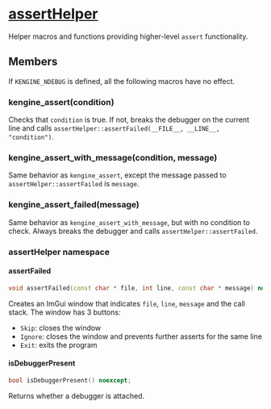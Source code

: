 # [assertHelper](assertHelper.hpp)

Helper macros and functions providing higher-level `assert` functionality.

## Members

If `KENGINE_NDEBUG` is defined, all the following macros have no effect.

### kengine_assert(condition)

Checks that `condition` is true. If not, breaks the debugger on the current line and calls `assertHelper::assertFailed(__FILE__, __LINE__, "condition")`.

### kengine_assert_with_message(condition, message)

Same behavior as `kengine_assert`, except the message passed to `assertHelper::assertFailed` is `message`.

### kengine_assert_failed(message)

Same behavior as `kengine_assert_with_message`, but with no condition to check. Always breaks the debugger and calls `assertHelper::assertFailed`.

### assertHelper namespace

#### assertFailed

```cpp
void assertFailed(const char * file, int line, const char * message) noexcept;
```

Creates an ImGui window that indicates `file`, `line`, `message` and the call stack. The window has 3 buttons:

* `Skip`: closes the window
* `Ignore`: closes the window and prevents further asserts for the same line
* `Exit`: exits the program

#### isDebuggerPresent

```cpp
bool isDebuggerPresent() noexcept;
```

Returns whether a debugger is attached.
